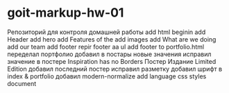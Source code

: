 # goit-markup-hw-01

Репозиторий для контроля домашней работы
add html beginin
add Header
add hero
add Features of the
add images
add What are we doing
add our team
add footer
repir footer aa ul
add footer to portfolio.html
переделал портфолио
добавил в постары новые значения
исправил значение в постере Inspiration has no Borders
Постер Издание Limited Edition
добавил последний постер
исправил разметку
добавил шрифт в index & portfolio
добавил modern-normalize
add language
css styles document
